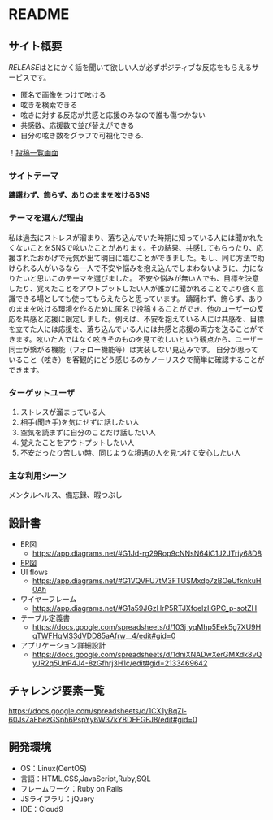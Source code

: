 # README

## サイト概要
*RELEASE*はとにかく話を聞いて欲しい人が必ずポジティブな反応をもらえるサービスです。
- 匿名で画像をつけて呟ける
- 呟きを検索できる
- 呟きに対する反応が共感と応援のみなので誰も傷つかない
- 共感数、応援数で並び替えができる
- 自分の呟き数をグラフで可視化できる. [](スペース２つで改行(ピリオドみたいになる))

！[投稿一覧画面](https://user-images.githubusercontent.com/84183018/134197229-4e6aa126-2a46-41fe-9e5b-05456499eb6b.png)

### サイトテーマ
**躊躇わず、飾らず、ありのままを呟けるSNS**

### テーマを選んだ理由
私は過去にストレスが溜まり、落ち込んでいた時期に知っている人には聞かれたくないことをSNSで呟いたことがあります。その結果、共感してもらったり、応援されたおかげで元気が出て明日に臨むことができました。もし、同じ方法で助けられる人がいるなら一人で不安や悩みを抱え込んでしまわないように、力になりたいと思いこのテーマを選びました。
不安や悩みが無い人でも、目標を決意したり、覚えたことをアウトプットしたい人が誰かに聞かれることでより強く意識できる場としても使ってもらえたらと思っています。
躊躇わず、飾らず、ありのままを呟ける環境を作るために匿名で投稿することができ、他のユーザーの反応を共感と応援に限定しました。例えば、不安を抱えている人には共感を、目標を立てた人には応援を、落ち込んでいる人には共感と応援の両方を送ることができます。呟いた人ではなく呟きそのものを見て欲しいという観点から、ユーザー同士が繋がる機能（フォロー機能等）は実装しない見込みです。
自分が思っていること（呟き）を客観的にどう感じるのかノーリスクで簡単に確認することができます。

### ターゲットユーザ
1. ストレスが溜まっている人
1. 相手(聞き手)を気にせずに話したい人
1. 空気を読まずに自分のことだけ話したい人
1. 覚えたことをアウトプットしたい人
1. 不安だったり苦しい時、同じような境遇の人を見つけて安心したい人

### 主な利用シーン
メンタルヘルス、備忘録、暇つぶし

## 設計書
- ER図
  - https://app.diagrams.net/#G1Jd-rg29Rop9cNNsN64iC1J2JTriy68D8
- [ER図](https://app.diagrams.net/#G1Jd-rg29Rop9cNNsN64iC1J2JTriy68D8)
- UI flows
  - https://app.diagrams.net/#G1VQVFU7tM3FTUSMxdp7zBOeUfknkuH0Ah
- ワイヤーフレーム
  - https://app.diagrams.net/#G1a59JGzHrP5RTJXfoelzIiGPC_p-sotZH
- テーブル定義書
  - https://docs.google.com/spreadsheets/d/103j_yqMhp5Eek5g7XU9HqTWFHqMS3dVDD85aAfrw__4/edit#gid=0
- アプリケーション詳細設計
  - https://docs.google.com/spreadsheets/d/1dniXNADwXerGMXdk8vQyJR2q5UnP4J4-8zGfhrj3H1c/edit#gid=2133469642


## チャレンジ要素一覧
https://docs.google.com/spreadsheets/d/1CX1yBqZl-60JsZaFbezGSph6PspYy6W37kY8DFFGFJ8/edit#gid=0

## 開発環境
- OS：Linux(CentOS)
- 言語：HTML,CSS,JavaScript,Ruby,SQL
- フレームワーク：Ruby on Rails
- JSライブラリ：jQuery
- IDE：Cloud9
